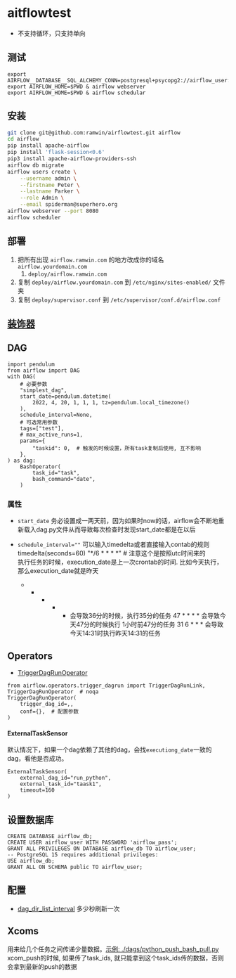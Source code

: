 # aitflowtest
* 不支持循环，只支持单向

## 测试
```
export AIRFLOW__DATABASE__SQL_ALCHEMY_CONN=postgresql+psycopg2://airflow_user:airflow_pass@localhost/airflow_db
export AIRFLOW_HOME=$PWD & airflow webserver
export AIRFLOW_HOME=$PWD & airflow schedular
```

## 安装

```bash
git clone git@github.com:ramwin/airflowtest.git airflow
cd airflow
pip install apache-airflow
pip install 'flask-session<0.6'
pip3 install apache-airflow-providers-ssh
airflow db migrate
airflow users create \
    --username admin \
    --firstname Peter \
    --lastname Parker \
    --role Admin \
    --email spiderman@superhero.org
airflow webserver --port 8080
airflow scheduler
```

## 部署
1. 把所有出现 `airflow.ramwin.com` 的地方改成你的域名 `airflow.yourdomain.com`
    1. `deploy/airflow.ramwin.com`
2. 复制 `deploy/airflow.yourdomain.com` 到 `/etc/nginx/sites-enabled/` 文件夹
3. 复制 `deploy/supervisor.conf` 到 `/etc/supervisor/conf.d/airflow.conf`


## [装饰器](./dags/装饰器.md)

## DAG
```
import pendulum
from airflow import DAG
with DAG(
    # 必要参数
    "simplest_dag",
    start_date=pendulum.datetime(
        2022, 4, 20, 1, 1, 1, tz=pendulum.local_timezone()
    ),
    schedule_interval=None,
    # 可选常用参数
    tags=["test"],
    # max_active_runs=1,
    params={
        "taskid": 0,  # 触发的时候设置，所有task复制后使用, 互不影响
    },
) as dag:
    BashOperator(
        task_id="task",
        bash_command="date",
    )
```

### 属性
* `start_date`
务必设置成一两天前，因为如果时now的话，airflow会不断地重新载入dag.py文件从而导致每次检查时发现start_date都是在以后

* `schedule_interval=""`
可以输入timedelta或者直接输入contab的规则  
timedelta(seconds=60)  "*/6 * * * *"  # 注意这个是按照utc时间来的  
执行任务的时候，execution_date是上一次crontab的时间. 比如今天执行，那么execution_date就是昨天  


    * * * * * 会导致36分的时候，执行35分的任务
    47 * * * * 会导致今天47分的时候执行 1小时前47分的任务
    31 6 * * * 会导致今天14:31时执行昨天14:31的任务

## Operators
* [TriggerDagRunOperator][trigger-dag-run-operator]
```
from airflow.operators.trigger_dagrun import TriggerDagRunLink, TriggerDagRunOperator  # noqa
TriggerDagRunOperator(
    trigger_dag_id=,,
    conf={},  # 配置参数
)
```

#### ExternalTaskSensor
默认情况下，如果一个dag依赖了其他的dag，会找`executiong_date`一致的dag，看他是否成功。

    ExternalTaskSensor(
        external_dag_id="run_python",
        external_task_id="taask1",
        timeout=160
    )


[trigger-dag-run-operator]: https://airflow.apache.org/docs/apache-airflow/stable/_api/airflow/operators/trigger_dagrun/index.html#airflow.operators.trigger_dagrun.TriggerDagRunOperator

## 设置数据库
```
CREATE DATABASE airflow_db;
CREATE USER airflow_user WITH PASSWORD 'airflow_pass';
GRANT ALL PRIVILEGES ON DATABASE airflow_db TO airflow_user;
-- PostgreSQL 15 requires additional privileges:
USE airflow_db;
GRANT ALL ON SCHEMA public TO airflow_user;
```

## 配置
* [dag_dir_list_interval](https://airflow.apache.org/docs/apache-airflow/2.8.1/configurations-ref.html#dag-dir-list-interval)
多少秒刷新一次

## Xcoms
用来给几个任务之间传递少量数据。[示例: ./dags/python_push_bash_pull.py](./dags/python_push_bash_pull.py)
xcom_push的时候, 如果传了task_ids, 就只能拿到这个task_ids传的数据，否则会拿到最新的push的数据
